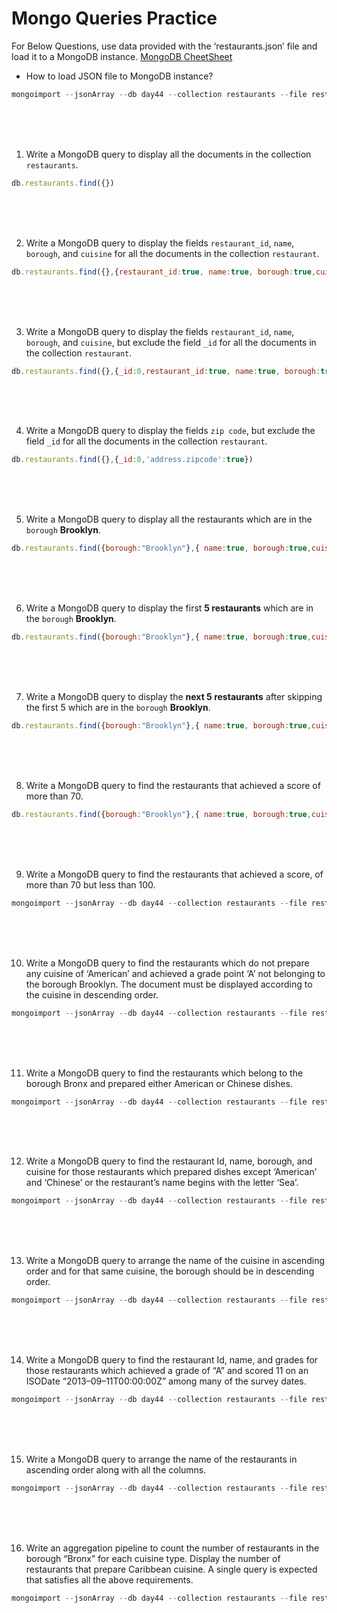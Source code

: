 # Mongo Queries Practice
For Below Questions, use data provided with the ‘restaurants.json’ file and load it to a MongoDB instance.
[MongoDB CheetSheet](https://www.mongodb.com/developer/products/mongodb/cheat-sheet/#crud)

- How to load JSON file to MongoDB instance?
```js
mongoimport --jsonArray --db day44 --collection restaurants --file restaurants.json
```  
<br>
<br>
<br>


1. Write a MongoDB query to display all the documents in the collection `restaurants`.
```js
db.restaurants.find({})
```
<br>
<br>
<br>

2. Write a MongoDB query to display the fields `restaurant_id`, `name`, `borough`, and `cuisine` for all the documents in the collection `restaurant`.
```js
db.restaurants.find({},{restaurant_id:true, name:true, borough:true,cuisine:true})
```
<br>
<br>
<br>

3. Write a MongoDB query to display the fields `restaurant_id`, `name`, `borough`, and `cuisine`, but exclude the field `_id` for all the documents in the collection `restaurant`.
```js
db.restaurants.find({},{_id:0,restaurant_id:true, name:true, borough:true,cuisine:true})
```
<br>
<br>
<br>

4. Write a MongoDB query to display the fields `zip code`, but exclude the field `_id` for all the documents in the collection `restaurant`.
```js
db.restaurants.find({},{_id:0,'address.zipcode':true})
```
<br>
<br>
<br>

5. Write a MongoDB query to display all the restaurants which are in the `borough` **Brooklyn**.
```js
db.restaurants.find({borough:"Brooklyn"},{ name:true, borough:true,cuisine:true})
```
<br>
<br>
<br>

6. Write a MongoDB query to display the first **5 restaurants** which are in the `borough` **Brooklyn**.
```js
db.restaurants.find({borough:"Brooklyn"},{ name:true, borough:true,cuisine:true}).limit(5)
```
<br>
<br>
<br>

7. Write a MongoDB query to display the **next 5 restaurants** after skipping the first 5 which are in the `borough` **Brooklyn**.
```js
db.restaurants.find({borough:"Brooklyn"},{ name:true, borough:true,cuisine:true}).skip(5).limit(5)
```
<br>
<br>
<br>

8. Write a MongoDB query to find the restaurants that achieved a score of more than 70.
```js
db.restaurants.find({borough:"Brooklyn"},{ name:true, borough:true,cuisine:true})
```
<br>
<br>
<br>

9. Write a MongoDB query to find the restaurants that achieved a score, of more than 70 but less than 100.
```js
mongoimport --jsonArray --db day44 --collection restaurants --file restaurants.json
```
<br>
<br>
<br>

10. Write a MongoDB query to find the restaurants which do not prepare any cuisine of ‘American’ and achieved a grade point ‘A’ not belonging to the borough Brooklyn. The document must be displayed according to the cuisine in descending order.
```js
mongoimport --jsonArray --db day44 --collection restaurants --file restaurants.json
```
<br>
<br>
<br>

11. Write a MongoDB query to find the restaurants which belong to the borough Bronx and prepared either American or Chinese dishes.
```js
mongoimport --jsonArray --db day44 --collection restaurants --file restaurants.json
```
<br>
<br>
<br>

12. Write a MongoDB query to find the restaurant Id, name, borough, and cuisine for those restaurants which prepared dishes except ‘American’ and ‘Chinese’ or the restaurant’s name begins with the letter ‘Sea’.
```js
mongoimport --jsonArray --db day44 --collection restaurants --file restaurants.json
```
<br>
<br>
<br>

13. Write a MongoDB query to arrange the name of the cuisine in ascending order and for that same cuisine, the borough should be in descending order.
```js
mongoimport --jsonArray --db day44 --collection restaurants --file restaurants.json
```
<br>
<br>
<br>

14. Write a MongoDB query to find the restaurant Id, name, and grades for those restaurants which achieved a grade of “A” and scored 11 on an ISODate “2013–09–11T00:00:00Z” among many of the survey dates.
```js
mongoimport --jsonArray --db day44 --collection restaurants --file restaurants.json
```
<br>
<br>
<br>

15. Write a MongoDB query to arrange the name of the restaurants in ascending order along with all the columns.
```js
mongoimport --jsonArray --db day44 --collection restaurants --file restaurants.json
```
<br>
<br>
<br>

16. Write an aggregation pipeline to count the number of restaurants in the borough “Bronx” for each cuisine type. Display the number of restaurants that prepare Caribbean cuisine. A single query is expected that satisfies all the above requirements.
```js
mongoimport --jsonArray --db day44 --collection restaurants --file restaurants.json
```
<br>
<br>
<br>